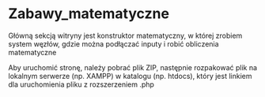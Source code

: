 # Zabawy_matematyczne

Główną sekcją witryny jest konstruktor matematyczny, w której 
zrobiem system węzłów, gdzie można podłączać inputy i robić 
obliczenia matematyczne
 
Aby uruchomić stronę, należy pobrać plik ZIP, następnie rozpakować plik na lokalnym serwerze (np. XAMPP) w katalogu (np. htdocs), który jest linkiem dla uruchomienia pliku z rozszerzeniem .php
